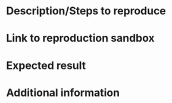<!--
Questions:
  https://groups.google.com/forum/#!forum/loopbackjs
  https://gitter.im/strongloop/loopback
Immediate support:
  https://strongloop.com/api-connect-faqs/
  https://strongloop.com/node-js/subscription-plans/
-->

# Description/Steps to reproduce

<!--
If feature: A description of the feature
If bug: Steps to reproduce
-->

# Link to reproduction sandbox

<!--
Link to an app sandbox for reproduction

Note: Failure to provide a sandbox application for reproduction purposes will result in the issue being closed.
-->

# Expected result

<!--
Also include actual results if bug
-->

# Additional information

<!--
Copy+paste the output of these two commands:
  node -e 'console.log(process.platform, process.arch, process.versions.node)'
  npm ls --prod --depth 0 | grep loopback
-->
